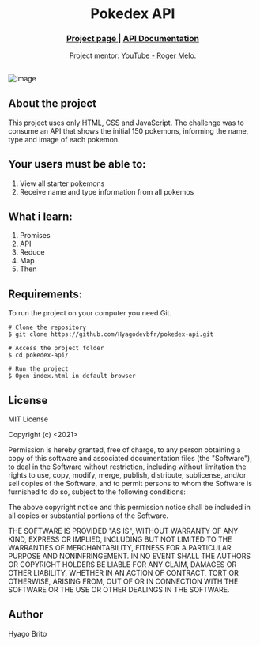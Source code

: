 <h1 align="center">Pokedex API</h1>

 <div align="center">
  <h3>
    <a href="https://hyagodevbfr.github.io/pokedex-api/" target="_blank" color="white">
      Project page
    </a>
  <span> | </span>    <a href="https://pokeapi.co/docs/v2" target="_blank" color="white">
     API Documentation
    </a>
  </h3>
</div>
<div align="center">
   Project mentor: <a href="https://www.youtube.com/watch?v=Uptu3NrBFBM&t=30s" target="_blank">YouTube - Roger Melo</a>.
</div>

##

![image](https://user-images.githubusercontent.com/110845341/197003978-00f831d4-b3ad-4820-b0da-3bd613c6094a.png)

##
## About the project
<p>
This project uses only HTML, CSS and JavaScript. The challenge was to consume an API that shows the initial 150 pokemons, informing the name, type and image of each pokemon.
</p>

## Your users must be able to:
1. View all starter pokemons
2. Receive name and type information from all pokemos
## What i learn:
1. Promises
2. API
3. Reduce
4. Map
5. Then
## Requirements:
To run the project on your computer you need Git.
```
# Clone the repository
$ git clone https://github.com/Hyagodevbfr/pokedex-api.git

# Access the project folder
$ cd pokedex-api/

# Run the project
$ Open index.html in default browser
```

## License
MIT License

Copyright (c) <2021>

Permission is hereby granted, free of charge, to any person obtaining a copy of this software and associated documentation files (the "Software"), to deal in the Software without restriction, including without limitation the rights to use, copy, modify, merge, publish, distribute, sublicense, and/or sell copies of the Software, and to permit persons to whom the Software is furnished to do so, subject to the following conditions:

The above copyright notice and this permission notice shall be included in all copies or substantial portions of the Software.

THE SOFTWARE IS PROVIDED "AS IS", WITHOUT WARRANTY OF ANY KIND, EXPRESS OR IMPLIED, INCLUDING BUT NOT LIMITED TO THE WARRANTIES OF MERCHANTABILITY, FITNESS FOR A PARTICULAR PURPOSE AND NONINFRINGEMENT. IN NO EVENT SHALL THE AUTHORS OR COPYRIGHT HOLDERS BE LIABLE FOR ANY CLAIM, DAMAGES OR OTHER LIABILITY, WHETHER IN AN ACTION OF CONTRACT, TORT OR OTHERWISE, ARISING FROM, OUT OF OR IN CONNECTION WITH THE SOFTWARE OR THE USE OR OTHER DEALINGS IN THE SOFTWARE.

## Author
Hyago Brito
